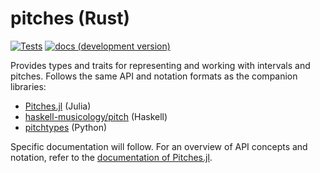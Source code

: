 # pitches (Rust)

[![Tests](https://github.com/DCMLab/rust-pitches/actions/workflows/tests.yml/badge.svg)](https://github.com/DCMLab/rust-pitches/actions/workflows/tests.yml) [![docs (development version)](https://img.shields.io/badge/docs-dev-blue.svg)](https://dcmlab.github.io/rust-pitches/)

Provides types and traits for representing and working with intervals and pitches.
Follows the same API and notation formats as the companion libraries:
- [Pitches.jl](https://github.com/DCMLab/Pitches.jl/) (Julia)
- [haskell-musicology/pitch](https://github.com/DCMLab/haskell-musicology/tree/master/musicology-pitch) (Haskell)
- [pitchtypes](https://github.com/DCMLab/pitchtypes) (Python)

Specific documentation will follow.
For an overview of API concepts and notation,
refer to the [documentation of Pitches.jl](https://dcmlab.github.io/Pitches.jl/dev/).
